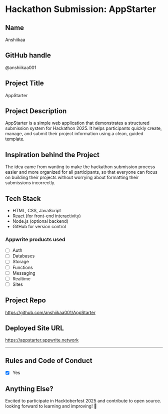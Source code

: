 # Hackathon Submission: AppStarter

## Name
Anshiikaa

## GitHub handle
@anshiikaa001

## Project Title
AppStarter

## Project Description
AppStarter is a simple web application that demonstrates a structured submission system for Hackathon 2025. It helps participants quickly create, manage, and submit their project information using a clean, guided template.

## Inspiration behind the Project
The idea came from wanting to make the hackathon submission process easier and more organized for all participants, so that everyone can focus on building their projects without worrying about formatting their submissions incorrectly.

## Tech Stack
- HTML, CSS, JavaScript
- React (for front-end interactivity)
- Node.js (optional backend)
- GitHub for version control

### Appwrite products used
- [ ] Auth
- [ ] Databases
- [ ] Storage
- [ ] Functions
- [ ] Messaging
- [ ] Realtime
- [ ] Sites

## Project Repo
https://github.com/anshiikaa001/AppStarter

## Deployed Site URL
https://appstarter.appwrite.network

---

## Rules and Code of Conduct
- [x] Yes

## Anything Else?
Excited to participate in Hacktoberfest 2025 and contribute to open source.  
looking forward to learning and improving! 🚀
